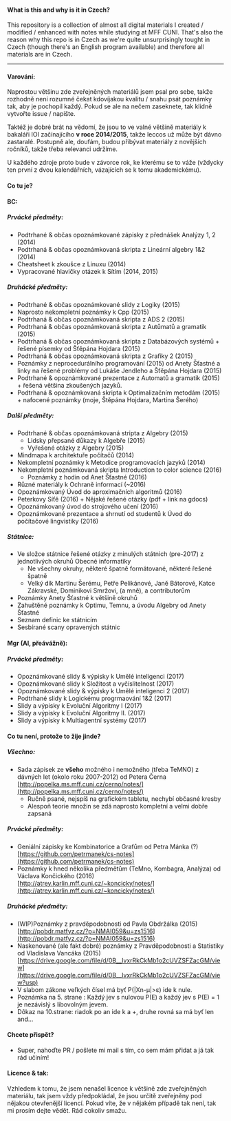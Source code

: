  #### What is this and why is it in Czech?
This repository is a collection of almost all digital materials I created / modified / enhanced with notes while studying at MFF CUNI. That's also the reason why this repo is in Czech as we're quite unsurprisingly tought in Czech (though there's an English program available) and therefore all materials are in Czech.

---

#### Varování:
Naprostou většinu zde zveřejněných materiálů jsem psal pro sebe, takže rozhodně není rozumné čekat kdovíjakou kvalitu / snahu psát poznámky tak, aby je pochopil každý. Pokud se ale na nečem zaseknete, tak klidně vytvořte issue / napište.

Taktéž je dobré brát na vědomí, že jsou to ve valné většině materiály k bakaláři IOI začínajícího __v roce 2014/2015__, takže leccos už může být dávno zastaralé. Postupně ale, doufám, budou přibývat materiály z novějších ročníků, takže třeba relevanci udržíme.

U každého zdroje proto bude v závorce rok, ke kterému se to váže (vždycky ten první z dvou kalendářních, vázajících se k tomu akademickému).

#### Co tu je?

#### BC:
##### Prvácké předměty:
- Podtrhané & občas opoznámkované zápisky z přednášek Analýzy 1, 2 (2014)
- Podtrhaná & občas opoznámkovaná skripta z Lineární algebry 1&2 (2014)
- Cheatsheet k zkoušce z Linuxu (2014)
- Vypracované hlavičky otázek k Sítím (2014, 2015)

##### Druhácké předměty:
- Podtrhané & občas opoznámkované slidy z Logiky (2015)
- Naprosto nekompletní poznámky k Cpp (2015)
- Podtrhaná & občas opoznámkovaná skripta z ADS 2 (2015)
- Podtrhaná & občas opoznámkovaná skripta z Autůmatů a gramatik (2015)
- Podtrhaná & občas opoznámkovaná skripta z Databázových systémů + řešené písemky od Šťěpána Hojdara (2015) 
- Podtrhaná & občas opoznámkovaná skripta z Grafiky 2 (2015)
- Poznámky z neprocedurálního programování (2015) od Anety Šťastné a linky na řešené problémy od Lukáše Jendleho a Šťěpána Hojdara (2015)
- Podtrhané & opoznámkované prezentace z Automatů a gramatik (2015) + řešená většina zkoušených jazyků.
- Podtrhaná & opoznámkovaná skripta k Optimalizačním metodám (2015) + nafocené poznámky (moje, Štěpána Hojdara, Martina Šerého)

##### Další předměty:
- Podtrhané & občas opoznámkovaná stripta z Algebry (2015)
  - Lidsky přepsané důkazy k Algebře (2015)
  - Vyřešené otázky z Algebry (2015)
- Mindmapa k architektuře počítačů (2014)
- Nekompletní poznámky k Metodice programovacích jazyků (2014)
- Nekompletní poznámkovaná skripta Introduction to color science (2016)
  - Poznámky z hodin od Anet Šťastné (2016)
- Různé materiály k Ochraně informací (~2016)
- Opoznámkovaný Úvod do aproximačních algoritmů (2016)
- Peterkovy Síťě (2016) + Nějaké řešené otázky (pdf + link na gdocs)
- Opoznámkovaný úvod do strojového učení (2016)
- Opoznámkované prezentace a shrnutí od studentů k Úvod do počítačové lingvistiky (2016)

##### Státnice:
- Ve složce státnice řešené otázky z minulých státnich (pre-2017) z jednotlivých okruhů Obecné informatiky
  - Ne všechny okruhy, některé špatně formátované, některé řešené špatně
  - Velký dík Martinu Šerému, Petře Pelikánové, Janě Bátorové, Katce Zákravské, Dominikovi Smržovi, (a mně), a contributorům
- Poznámky Anety Šťastné k většině okruhů
- Zahuštěné poznámky k Optimu, Temnu, a úvodu Algebry od Anety Šťastné
- Seznam definic ke státnicím
- Sesbírané scany opravených státnic

#### Mgr (AI, přeávážně):
##### Prvácké předměty:
- Opoznámkované slidy & výpisky k Umělé inteligenci (2017)
- Opoznámkované slidy k Složitost a vyčíslitelnost (2017)
- Opoznámkované slidy & výpisky k Umělé inteligenci 2 (2017)
- Podtrhané slidy k Logickému progrmaování 1&2 (2017)
- Slidy a výpisky k Evoluční Algoritmy I (2017)
- Slidy a výpisky k Evoluční Algoritmy II. (2017)
- Slidy a výpisky k Multiagentní systémy (2017)




#### Co tu není, protože to žije jinde?

##### Všechno:
- Sada zápisek ze __všeho__ možného i nemožného (třeba TeMNO) z dávných let (okolo roku 2007-2012) od Petera Černa [http://popelka.ms.mff.cuni.cz/cerno/notes/](http://popelka.ms.mff.cuni.cz/cerno/notes/)
  - Ručně psané, nejspíš na grafickém tabletu, nechybí občasné kresby
  - Alespoň teorie množin se zdá naprosto kompletní a velmi dobře zapsaná

##### Prvácké předměty:
- Geniální zápisky ke Kombinatorice a Grafům od Petra Mánka (?) [https://github.com/petrmanek/cs-notes](https://github.com/petrmanek/cs-notes)
- Poznámky k hned několika předmětům (TeMno, Kombagra, Analýza) od Václava Končického (2016) [http://atrey.karlin.mff.cuni.cz/~koncicky/notes/](http://atrey.karlin.mff.cuni.cz/~koncicky/notes/)

##### Druhácké předměty:
- (WIP)Poznámky z pravděpodobnosti od Pavla Obdržálka (2015) [http://pobdr.matfyz.cz/?p=NMAI059&u=zs1516](http://pobdr.matfyz.cz/?p=NMAI059&u=zs1516)
- Naskenované (ale fakt dobré) poznámky z Pravděpodobnosti a Statistiky od Vladislava Vancáka (2015) [https://drive.google.com/file/d/0B__lvxrRkCkMb1o2cUVZSFZacGM/view](https://drive.google.com/file/d/0B__lvxrRkCkMb1o2cUVZSFZacGM/view?usp)
 - V slabom zákone veľkých čísel má byť P(|Xn-μ|>ε) ide k nule.
 - Poznámka na 5. strane : Každý jev s nulovou P(E) a každý jev s P(E) = 1 je nezávislý s libovolným jevem.
 - Dôkaz na 10.strane: riadok po an ide k a +, druhe rovná sa má byť len and...

#### Chcete přispět?
- Super, nahoďte PR / pošlete mi mail s tím, co sem mám přidat a já tak rád učiním!

#### Licence & tak:
Vzhledem k tomu, že jsem nenašel licence k většině zde zveřejněných materiálu, tak jsem vždy předpokládal, že jsou určitě zveřejněny pod nějakou otevřenější licencí. Pokud víte, že v nějakém případě tak není, tak mi prosím dejte vědět. Rád cokoliv smažu.
